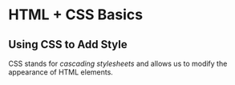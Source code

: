 # HTML + CSS Basics

## Using CSS to Add Style

CSS stands for _cascading stylesheets_ and allows us to modify the appearance of HTML elements.

